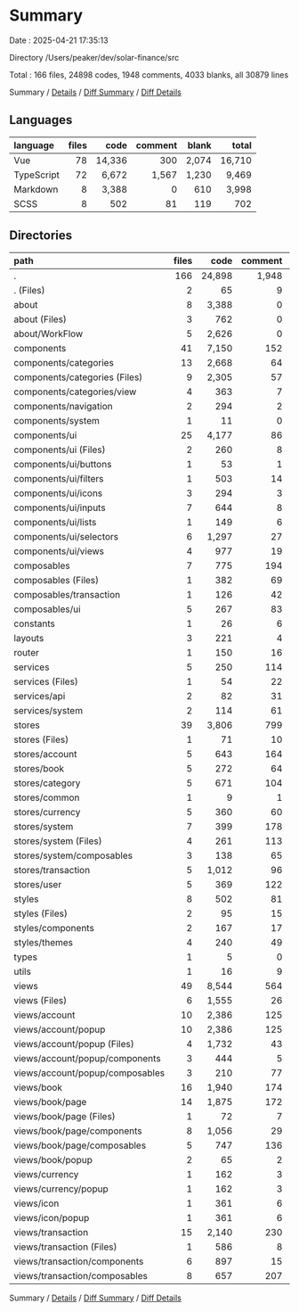 # Summary

Date : 2025-04-21 17:35:13

Directory /Users/peaker/dev/solar-finance/src

Total : 166 files,  24898 codes, 1948 comments, 4033 blanks, all 30879 lines

Summary / [Details](details.md) / [Diff Summary](diff.md) / [Diff Details](diff-details.md)

## Languages
| language | files | code | comment | blank | total |
| :--- | ---: | ---: | ---: | ---: | ---: |
| Vue | 78 | 14,336 | 300 | 2,074 | 16,710 |
| TypeScript | 72 | 6,672 | 1,567 | 1,230 | 9,469 |
| Markdown | 8 | 3,388 | 0 | 610 | 3,998 |
| SCSS | 8 | 502 | 81 | 119 | 702 |

## Directories
| path | files | code | comment | blank | total |
| :--- | ---: | ---: | ---: | ---: | ---: |
| . | 166 | 24,898 | 1,948 | 4,033 | 30,879 |
| . (Files) | 2 | 65 | 9 | 10 | 84 |
| about | 8 | 3,388 | 0 | 610 | 3,998 |
| about (Files) | 3 | 762 | 0 | 152 | 914 |
| about/WorkFlow | 5 | 2,626 | 0 | 458 | 3,084 |
| components | 41 | 7,150 | 152 | 1,008 | 8,310 |
| components/categories | 13 | 2,668 | 64 | 403 | 3,135 |
| components/categories (Files) | 9 | 2,305 | 57 | 357 | 2,719 |
| components/categories/view | 4 | 363 | 7 | 46 | 416 |
| components/navigation | 2 | 294 | 2 | 24 | 320 |
| components/system | 1 | 11 | 0 | 3 | 14 |
| components/ui | 25 | 4,177 | 86 | 578 | 4,841 |
| components/ui (Files) | 2 | 260 | 8 | 32 | 300 |
| components/ui/buttons | 1 | 53 | 1 | 6 | 60 |
| components/ui/filters | 1 | 503 | 14 | 73 | 590 |
| components/ui/icons | 3 | 294 | 3 | 39 | 336 |
| components/ui/inputs | 7 | 644 | 8 | 90 | 742 |
| components/ui/lists | 1 | 149 | 6 | 20 | 175 |
| components/ui/selectors | 6 | 1,297 | 27 | 189 | 1,513 |
| components/ui/views | 4 | 977 | 19 | 129 | 1,125 |
| composables | 7 | 775 | 194 | 170 | 1,139 |
| composables (Files) | 1 | 382 | 69 | 83 | 534 |
| composables/transaction | 1 | 126 | 42 | 25 | 193 |
| composables/ui | 5 | 267 | 83 | 62 | 412 |
| constants | 1 | 26 | 6 | 6 | 38 |
| layouts | 3 | 221 | 4 | 31 | 256 |
| router | 1 | 150 | 16 | 10 | 176 |
| services | 5 | 250 | 114 | 72 | 436 |
| services (Files) | 1 | 54 | 22 | 11 | 87 |
| services/api | 2 | 82 | 31 | 36 | 149 |
| services/system | 2 | 114 | 61 | 25 | 200 |
| stores | 39 | 3,806 | 799 | 596 | 5,201 |
| stores (Files) | 1 | 71 | 10 | 10 | 91 |
| stores/account | 5 | 643 | 164 | 119 | 926 |
| stores/book | 5 | 272 | 64 | 42 | 378 |
| stores/category | 5 | 671 | 104 | 120 | 895 |
| stores/common | 1 | 9 | 1 | 1 | 11 |
| stores/currency | 5 | 360 | 60 | 69 | 489 |
| stores/system | 7 | 399 | 178 | 91 | 668 |
| stores/system (Files) | 4 | 261 | 113 | 54 | 428 |
| stores/system/composables | 3 | 138 | 65 | 37 | 240 |
| stores/transaction | 5 | 1,012 | 96 | 76 | 1,184 |
| stores/user | 5 | 369 | 122 | 68 | 559 |
| styles | 8 | 502 | 81 | 119 | 702 |
| styles (Files) | 2 | 95 | 15 | 21 | 131 |
| styles/components | 2 | 167 | 17 | 28 | 212 |
| styles/themes | 4 | 240 | 49 | 70 | 359 |
| types | 1 | 5 | 0 | 0 | 5 |
| utils | 1 | 16 | 9 | 4 | 29 |
| views | 49 | 8,544 | 564 | 1,397 | 10,505 |
| views (Files) | 6 | 1,555 | 26 | 176 | 1,757 |
| views/account | 10 | 2,386 | 125 | 394 | 2,905 |
| views/account/popup | 10 | 2,386 | 125 | 394 | 2,905 |
| views/account/popup (Files) | 4 | 1,732 | 43 | 285 | 2,060 |
| views/account/popup/components | 3 | 444 | 5 | 69 | 518 |
| views/account/popup/composables | 3 | 210 | 77 | 40 | 327 |
| views/book | 16 | 1,940 | 174 | 391 | 2,505 |
| views/book/page | 14 | 1,875 | 172 | 381 | 2,428 |
| views/book/page (Files) | 1 | 72 | 7 | 17 | 96 |
| views/book/page/components | 8 | 1,056 | 29 | 181 | 1,266 |
| views/book/page/composables | 5 | 747 | 136 | 183 | 1,066 |
| views/book/popup | 2 | 65 | 2 | 10 | 77 |
| views/currency | 1 | 162 | 3 | 25 | 190 |
| views/currency/popup | 1 | 162 | 3 | 25 | 190 |
| views/icon | 1 | 361 | 6 | 52 | 419 |
| views/icon/popup | 1 | 361 | 6 | 52 | 419 |
| views/transaction | 15 | 2,140 | 230 | 359 | 2,729 |
| views/transaction (Files) | 1 | 586 | 8 | 96 | 690 |
| views/transaction/components | 6 | 897 | 15 | 123 | 1,035 |
| views/transaction/composables | 8 | 657 | 207 | 140 | 1,004 |

Summary / [Details](details.md) / [Diff Summary](diff.md) / [Diff Details](diff-details.md)